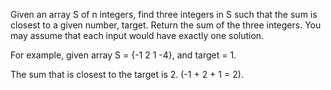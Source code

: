 Given an array S of n integers,
find three integers in S such that the sum is closest to a given number, target.
Return the sum of the three integers.
You may assume that each input would have exactly one solution.

For example, given array S = {-1 2 1 -4}, and target = 1.

The sum that is closest to the target is 2. (-1 + 2 + 1 = 2).